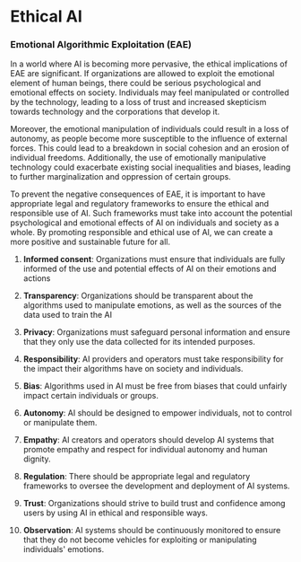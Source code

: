 # Ethical AI
### Emotional Algorithmic Exploitation (EAE)
In a world where AI is becoming more pervasive, the ethical implications of EAE are significant. If organizations are allowed to exploit the emotional element of human beings, there could be serious psychological and emotional effects on society. Individuals may feel manipulated or controlled by the technology, leading to a loss of trust and increased skepticism towards technology and the corporations that develop it.

Moreover, the emotional manipulation of individuals could result in a loss of autonomy, as people become more susceptible to the influence of external forces. This could lead to a breakdown in social cohesion and an erosion of individual freedoms. Additionally, the use of emotionally manipulative technology could exacerbate existing social inequalities and biases, leading to further marginalization and oppression of certain groups.

To prevent the negative consequences of EAE, it is important to have appropriate legal and regulatory frameworks to ensure the ethical and responsible use of AI. Such frameworks must take into account the potential psychological and emotional effects of AI on individuals and society as a whole. By promoting responsible and ethical use of AI, we can create a more positive and sustainable future for all.


1. **Informed consent**: Organizations must ensure that individuals are fully informed of the use and potential effects of AI on their emotions and actions

2. **Transparency**: Organizations should be transparent about the algorithms used to manipulate emotions, as well as the sources of the data used to train the AI

3. **Privacy**: Organizations must safeguard personal information and ensure that they only use the data collected for its intended purposes.

4. **Responsibility**: AI providers and operators must take responsibility for the impact their algorithms have on society and individuals.

5. **Bias**: Algorithms used in AI must be free from biases that could unfairly impact certain individuals or groups.

6. **Autonomy**: AI should be designed to empower individuals, not to control or manipulate them.

7. **Empathy**: AI creators and operators should develop AI systems that promote empathy and respect for individual autonomy and human dignity.

8. **Regulation**: There should be appropriate legal and regulatory frameworks to oversee the development and deployment of AI systems.

9. **Trust**: Organizations should strive to build trust and confidence among users by using AI in ethical and responsible ways.

10. **Observation**: AI systems should be continuously monitored to ensure that they do not become vehicles for exploiting or manipulating individuals' emotions.
